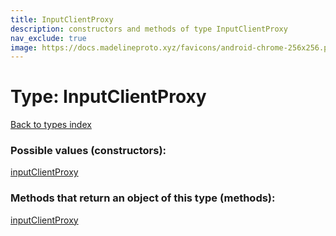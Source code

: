 ```yaml
---
title: InputClientProxy
description: constructors and methods of type InputClientProxy
nav_exclude: true
image: https://docs.madelineproto.xyz/favicons/android-chrome-256x256.png
---
```

# Type: InputClientProxy
[Back to types index](index.html)



### Possible values (constructors):

[inputClientProxy](/API_docs/constructors/inputClientProxy.html)  



### Methods that return an object of this type (methods):



[inputClientProxy](/API_docs/constructors/inputClientProxy.html)  

